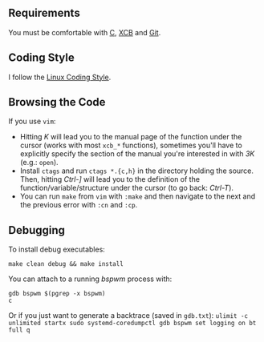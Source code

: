 ## Requirements

You must be comfortable with [C][1], [XCB][2] and [Git][3].

## Coding Style

I follow the [Linux Coding Style][4].

## Browsing the Code

If you use `vim`:
- Hitting *K* will lead you to the manual page of the function under the cursor (works with most `xcb_*` functions), sometimes you'll have to explicitly specify the section of the manual you're interested in with *3K* (e.g.: `open`).
- Install `ctags` and run `ctags *.{c,h}` in the directory holding the source. Then, hitting *Ctrl-]* will lead you to the definition of the function/variable/structure under the cursor (to go back: *Ctrl-T*).
- You can run `make` from `vim` with `:make` and then navigate to the next and the previous error with `:cn` and `:cp`.

## Debugging

To install debug executables:
```
make clean debug && make install
```

You can attach to a running *bspwm* process with:
```
gdb bspwm $(pgrep -x bspwm)
c
```

Or if you just want to generate a backtrace (saved in `gdb.txt`):
`
ulimit -c unlimited
startx
sudo systemd-coredumpctl gdb bspwm
set logging on
bt full
q
`

[1]: http://cm.bell-labs.com/cm/cs/cbook/
[2]: http://www.x.org/releases/X11R7.5/doc/libxcb/tutorial/
[3]: http://git-scm.com/documentation
[4]: http://www.kernel.org/doc/Documentation/CodingStyle
